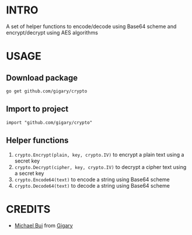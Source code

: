 # INTRO
A set of helper functions to encode/decode using Base64 scheme and encrypt/decrypt using AES algorithms

# USAGE

## Download package
`go get github.com/gigary/crypto`

## Import to project
`import "github.com/gigary/crypto"`

## Helper functions
1. `crypto.Encrypt(plain, key, crypto.IV)` to encrypt a plain text using a secret key
2. `crypto.Decrypt(cipher, key, crypto.IV)` to decrypt a cipher text using a secret key
3. `crypto.Encode64(text)` to encode a string using Base64 scheme
4. `crypto.Decode64(text)` to decode a string using Base64 scheme

# CREDITS
 - [Michael Bui](mailto:mf.michaelbui@gmail.com) from [Gigary](https://gigary.com)